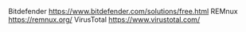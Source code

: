 Bitdefender https://www.bitdefender.com/solutions/free.html
REMnux https://remnux.org/
VirusTotal https://www.virustotal.com/
